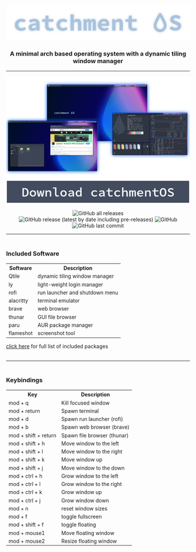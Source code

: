 <p align="center">
  <img src="pictures/Catchment_OS_Logo.png" />
</p>
<h3 align="center">
   A minimal arch based operating system with a dynamic tiling window manager
</h3>
<hr>
<p align="center">
  <img src="pictures/overview.png" />
  <a href="https://github.com/VUWJackB/catchmentOS/releases/tag/v0.1.0"><img src="pictures/download.png" /></a><br><br>
  <img alt="GitHub all releases" src="https://img.shields.io/github/downloads/VUWJackB/catchmentOS/total">
  <img alt="GitHub release (latest by date including pre-releases)" src="https://img.shields.io/github/v/release/VUWJackB/catchmentOS?include_prereleases">
  <img alt="GitHub" src="https://img.shields.io/github/license/VUWJackB/catchmentOS">
  <img alt="GitHub last commit" src="https://img.shields.io/github/last-commit/VUWJackB/catchmentOS">
</p>

<hr>

<h3><br>Included Software</h3>

<table style=" margin-left: auto;
  margin-right: auto;">
  <tr>
    <th>Software</th>
    <th>Description</th>
  </tr>
  <tr>
    <td>Qtile</td>
    <td>dynamic tiling window manager</td>
  </tr>
  <tr>
    <td>ly</td>
    <td>light-weight login manager</td>
  </tr>
  <tr>
    <td>rofi</td>
    <td>run launcher and shutdown menu</td>
  </tr>
  <tr>
    <td>alacritty</td>
    <td>terminal emulator</td>
  </tr>
  <tr>
    <td>brave</td>
    <td>web browser</td>
  </tr>
  <tr>
    <td>thunar</td>
    <td>GUI file browser</td>
  </tr>
  <tr>
    <td>paru</td>
    <td>AUR package manager</td>
  </tr>
  <tr>
    <td>flameshot</td>
    <td>screenshot tool</td>
  </tr>
</table>

<p><a href="airootfs/root/catchmentOS-install-script/pkg-files">click here</a> for full list of included packages<br><br></p>

<hr>

<h3><br>Keybindings</h3>

<table style=" margin-left: auto;
  margin-right: auto;">
  <tr>
    <th>Key</th>
    <th>Description</th>
  </tr>
  <tr>
    <td>mod + q</td>
    <td>Kill focused window</td>
  </tr>
  <tr>
    <td>mod + return</td>
    <td>Spawn terminal</td>
  </tr>
  <tr>
    <td>mod + d</td>
    <td>Spawn run launcher (rofi)</td>
  </tr>
  <tr>
    <td>mod + b</td>
    <td>Spawn web browser (brave)</td>
  </tr>
  <tr>
    <td>mod + shift + return</td>
    <td>Spawn file browser (thunar)</td>
  </tr>
  <tr>
    <td>mod + shift + h</td>
    <td>Move window to the left</td>
  </tr>
  <tr>
    <td>mod + shift + l</td>
    <td>Move window to the right</td>
  </tr>
  <tr>
    <td>mod + shift + k</td>
    <td>Move window up</td>
  </tr>
  <tr>
    <td>mod + shift + j</td>
    <td>Move window to the down</td>
  </tr>
  <tr>
    <td>mod + ctrl + h</td>
    <td>Grow window to the left</td>
  </tr>
  <tr>
    <td>mod + ctrl + l</td>
    <td>Grow window to the right</td>
  </tr>
  <tr>
    <td>mod + ctrl + k</td>
    <td>Grow window up</td>
  </tr>
  <tr>
    <td>mod + ctrl + j</td>
    <td>Grow window down</td>
  </tr>
  <tr>
    <td>mod + n</td>
    <td>reset window sizes</td>
  </tr>
  <tr>
    <td>mod + f</td>
    <td>toggle fullscreen</td>
  </tr>
  <tr>
    <td>mod + shift + f</td>
    <td>toggle floating</td>
  </tr>
  <tr>
    <td>mod + mouse1</td>
    <td>Move floating window</td>
  </tr>
  <tr>
    <td>mod + mouse2</td>
    <td>Resize floating window</td>
  </tr>
</table>
